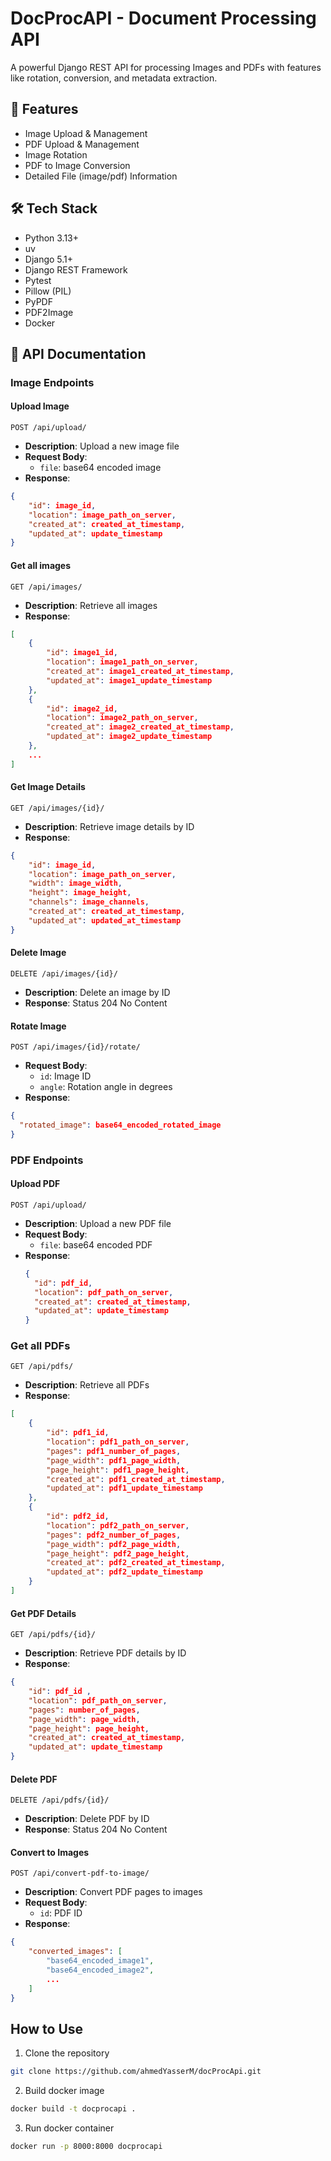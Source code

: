 # DocProcAPI - Document Processing API

A powerful Django REST API for processing Images and PDFs with features like rotation, conversion, and metadata extraction.

## 🚀 Features

-  Image Upload & Management
- PDF Upload & Management
- Image Rotation
- PDF to Image Conversion
- Detailed File (image/pdf) Information

## 🛠️ Tech Stack

- Python 3.13+
- uv
- Django 5.1+
- Django REST Framework
- Pytest
- Pillow (PIL)
- PyPDF
- PDF2Image
- Docker

## 📝 API Documentation

### Image Endpoints

#### Upload Image
`POST /api/upload/`
- **Description**: Upload a new image file
- **Request Body**:
  - `file`: base64 encoded image
- **Response**: 
```json
{
    "id": image_id,
    "location": image_path_on_server,
    "created_at": created_at_timestamp,
    "updated_at": update_timestamp
}
```

#### Get all images
`GET /api/images/`
- **Description**: Retrieve all images
- **Response**: 
```json
[
    {
        "id": image1_id,
        "location": image1_path_on_server,
        "created_at": image1_created_at_timestamp,
        "updated_at": image1_update_timestamp
    },
    {
        "id": image2_id,
        "location": image2_path_on_server,
        "created_at": image2_created_at_timestamp,
        "updated_at": image2_update_timestamp
    },
    ...
]
```

#### Get Image Details
`GET /api/images/{id}/`
- **Description**: Retrieve image details by ID
- **Response**: 
```json
{
    "id": image_id,
    "location": image_path_on_server,
    "width": image_width,
    "height": image_height,
    "channels": image_channels,
    "created_at": created_at_timestamp,
    "updated_at": updated_at_timestamp
}

```

#### Delete Image
`DELETE /api/images/{id}/`
- **Description**: Delete an image by ID
- **Response**: Status 204 No Content

#### Rotate Image
`POST /api/images/{id}/rotate/`
- **Request Body**:
  - `id`: Image ID
  - `angle`: Rotation angle in degrees
- **Response**: 
```json
{
  "rotated_image": base64_encoded_rotated_image
}
```

### PDF Endpoints

#### Upload PDF
`POST /api/upload/`
- **Description**: Upload a new PDF file
- **Request Body**:
  - `file`: base64 encoded PDF
- **Response**:
  ```json
  {
    "id": pdf_id,
    "location": pdf_path_on_server,
    "created_at": created_at_timestamp,
    "updated_at": update_timestamp
  }
  ```

### Get all PDFs

`GET /api/pdfs/`
- **Description**: Retrieve all PDFs
- **Response**: 
```json
[
    {
        "id": pdf1_id,
        "location": pdf1_path_on_server,
        "pages": pdf1_number_of_pages,
        "page_width": pdf1_page_width,
        "page_height": pdf1_page_height,
        "created_at": pdf1_created_at_timestamp,
        "updated_at": pdf1_update_timestamp
    },
    {
        "id": pdf2_id,
        "location": pdf2_path_on_server,
        "pages": pdf2_number_of_pages,
        "page_width": pdf2_page_width,
        "page_height": pdf2_page_height,
        "created_at": pdf2_created_at_timestamp,
        "updated_at": pdf2_update_timestamp
    }
]
```
#### Get PDF Details
`GET /api/pdfs/{id}/`
- **Description**: Retrieve PDF details by ID
- **Response**: 
```json
{
    "id": pdf_id ,
    "location": pdf_path_on_server,
    "pages": number_of_pages,
    "page_width": page_width,
    "page_height": page_height,
    "created_at": created_at_timestamp,
    "updated_at": update_timestamp
}
```

#### Delete PDF
`DELETE /api/pdfs/{id}/`
- **Description**: Delete PDF by ID
- **Response**: Status 204 No Content

#### Convert to Images
`POST /api/convert-pdf-to-image/`
- **Description**: Convert PDF pages to images
- **Request Body**:
  - `id`: PDF ID
- **Response**: 
```json
{
    "converted_images": [
        "base64_encoded_image1",
        "base64_encoded_image2",
        ...
    ]
}
```

## How to Use

1. Clone the repository 

```bash
git clone https://github.com/ahmedYasserM/docProcApi.git
```

2. Build docker image

```bash 
docker build -t docprocapi .
```

3. Run docker container 

```bash 
docker run -p 8000:8000 docprocapi
```